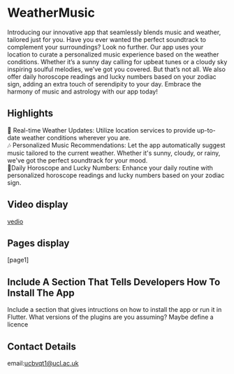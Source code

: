 # WeatherMusic

Introducing our innovative app that seamlessly blends music and weather, tailored just for you. Have you ever wanted the perfect soundtrack to complement your surroundings? Look no further. Our app uses your location to curate a personalized music experience based on the weather conditions. Whether it’s a sunny day calling for upbeat tunes or a cloudy sky inspiring soulful melodies, we’ve got you covered. But that’s not all. We also offer daily horoscope readings and lucky numbers based on your zodiac sign, adding an extra touch of serendipity to your day. Embrace the harmony of music and astrology with our app today!

## Highlights 

📍 Real-time Weather Updates: Utilize location services to provide up-to-date weather conditions wherever you are.  
🎶 Personalized Music Recommendations: Let the app automatically suggest music tailored to the current weather. Whether it's sunny, cloudy, or rainy, we've got the perfect soundtrack for your mood.  
🌟Daily Horoscope and Lucky Numbers: Enhance your daily routine with personalized horoscope readings and lucky numbers based on your zodiac sign.  

## Video display  
[vedio](https://github.com/QingyaoTang/casa0015-mobile-assessment/blob/main/646.mov)

## Pages display
[page1]



## Include A Section That Tells Developers How To Install The App

Include a section that gives intructions on how to install the app or run it in Flutter.  What versions of the plugins are you assuming?  Maybe define a licence

##  Contact Details

email:ucbvqt1@ucl.ac.uk

